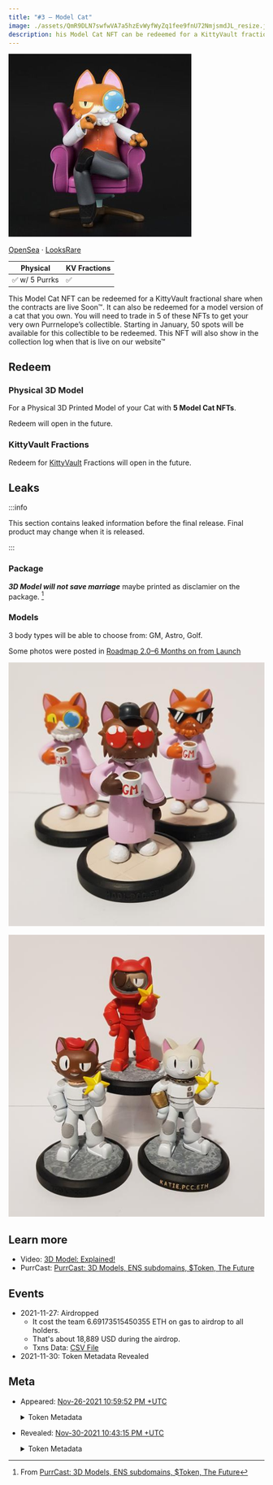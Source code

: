 ```yaml
---
title: "#3 – Model Cat"
image: ./assets/QmR9DLN7swfwVA7a5hzEvWyfWyZq1fee9fnU72NmjsmdJL_resize.jpg
description: his Model Cat NFT can be redeemed for a KittyVault fractional share or redeem a physical 3D Model Cat.
---
```


<span className="wikiPostHeadImgR">

[![Model Cat](./assets/QmR9DLN7swfwVA7a5hzEvWyfWyZq1fee9fnU72NmjsmdJL_resize.jpg)](https://ipfs.io/ipfs/QmR9DLN7swfwVA7a5hzEvWyfWyZq1fee9fnU72NmjsmdJL)

</span>

[OpenSea](https://opensea.io/assets/0xda7d42b6167f1497346d7b2336a6d7a603026db1/2) ·
[LooksRare](https://looksrare.org/collections/0xDa7D42B6167f1497346D7B2336a6D7A603026Db1/2)

| Physical       | KV Fractions |
| -------------- | ------------ |
| ✅ w/ 5 Purrks | ✅           |

This Model Cat NFT can be redeemed for a KittyVault fractional share when the contracts are live Soon™. It can also be redeemed for a model version of a cat that you own. You will need to trade in 5 of these NFTs to get your very own Purrnelope’s collectible. Starting in January, 50 spots will be available for this collectible to be redeemed. This NFT will also show in the collection log when that is live on our website™

## Redeem

### Physical 3D Model

For a Physical 3D Printed Model of your Cat with **5 Model Cat NFTs**.

Redeem will open in the future.

### KittyVault Fractions

Redeem for [KittyVault](../../kittyvault/index.md) Fractions will open in the future.

## Leaks

:::info

This section contains leaked information before the final release. Final product may change when it is released.

:::

### Package

**_3D Model will not save marriage_** maybe printed as disclamier on the package. [^1]

### Models

3 body types will be able to choose from: GM, Astro, Golf.

Some photos were posted in [Roadmap 2.0–6 Months on from Launch](/posts/2022/02/25/post/roadmap-2-0-6-months-on-from-launch)

![](./assets/1_kOoaBm9g28xWrHUIBsh8mg.png)

![](./assets/1_NZeQWMdxXReHe0EtSKkx3g.png)

## Learn more

- Video: [3D Model: Explained!](/posts/explained/202112-3d-model)
- PurrCast: [PurrCast: 3D Models, ENS subdomains, $Token, The Future](/posts/2022/01/19/purrcast/)

## Events

- 2021-11-27: Airdropped
  - It cost the team 6.69173515450355 ETH on gas to airdrop to all holders.
  - That's about 18,889 USD during the airdrop.
  - Txns Data: [CSV File](./assets/kvpurrks-1-8-txns.csv)
- 2021-11-30: Token Metadata Revealed

## Meta

- Appeared: [Nov-26-2021 10:59:52 PM +UTC](https://etherscan.io/tx/0x8764014ecaba68c27de905099ded90e5f35e32bf49599bea711d36058d16ab0a)

  <details><summary>Token Metadata</summary>

  ```json title="ipfs://QmdzDue3SNFBgBF1YZe2tpPJFwCjLognzSR5mKZ2Hfz5tG"
  {
    "name": "#3 - Unknown Airdrop",
    "description": "To be revealed 30-Nov-2021",
    "image": "ipfs://QmX5k6SKnJfKzgKKTwjxrGGd8aoGkReTWjQLNVyA1q7Kc9",
    "attributes": {
      "ID": "3",
      "Type": "?",
      "Artist": "1rregularCharlie",
      "Kitty Bank": "No",
      "Physical": "No",
      "Companion": "No",
      "Year": "1"
    }
  }
  ```

  </details>

- Revealed: [Nov-30-2021 10:43:15 PM +UTC](https://etherscan.io/tx/0x46dc1e6f809aa6ac39ba1401f6f3486a87bd81e5905baa295a541e21d9e254d7)

  <details><summary>Token Metadata</summary>

  ```json title="ipfs://Qmebg8xRPvMms8VFELWEBXnMVEU2WxBLQdbdmegx5oNgSi"
  {
    "name": "#3 – Model Cat",
    "description": "This Model Cat NFT can be redeemed for a KittyVault fractional share when the contracts are live Soon™. It can also be redeemed for a model version of a cat that you own. You will need to trade in 5 of these NFTs to get your very own Purrnelope’s collectible. Starting in January, 50 spots will be available for this collectible to be redeemed. This NFT will also show in the collection log when that is live on our website™",
    "image": "ipfs://QmR9DLN7swfwVA7a5hzEvWyfWyZq1fee9fnU72NmjsmdJL",
    "attributes": {
      "ID": "3",
      "Type": "Model Cat",
      "Artist": "1rregularCharlie",
      "Kitty Bank": "Yes",
      "Physical": "Yes",
      "Companion": "No",
      "Year": "1"
    }
  }
  ```

  </details>

[^1]: From [PurrCast: 3D Models, ENS subdomains, $Token, The Future](/posts/2022/01/19/purrcast/)
